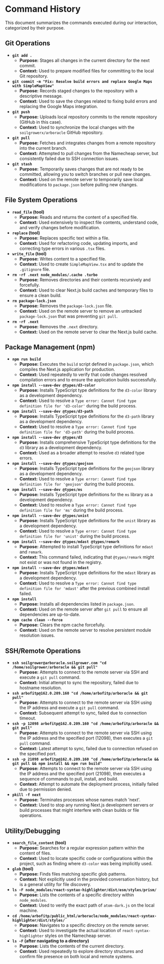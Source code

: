 # Command History

This document summarizes the commands executed during our interaction, categorized by their purpose.

## Git Operations

*   **`git add .`**
    *   **Purpose:** Stages all changes in the current directory for the next commit.
    *   **Context:** Used to prepare modified files for committing to the local Git repository.
*   **`git commit -m "Fix: Resolve build errors and replace Google Maps with SimpleMapView"`**
    *   **Purpose:** Records staged changes to the repository with a descriptive message.
    *   **Context:** Used to save the changes related to fixing build errors and replacing the Google Maps integration.
*   **`git push`**
    *   **Purpose:** Uploads local repository commits to the remote repository (GitHub in this case).
    *   **Context:** Used to synchronize the local changes with the `soilgrowerx/arboracle` GitHub repository.
*   **`git pull`**
    *   **Purpose:** Fetches and integrates changes from a remote repository into the current branch.
    *   **Context:** Attempted to pull changes from the Namecheap server, but consistently failed due to SSH connection issues.
*   **`git stash`**
    *   **Purpose:** Temporarily saves changes that are not ready to be committed, allowing you to switch branches or pull new changes.
    *   **Context:** Used on the remote server to temporarily save local modifications to `package.json` before pulling new changes.

## File System Operations

*   **`read_file` (tool)**
    *   **Purpose:** Reads and returns the content of a specified file.
    *   **Context:** Used extensively to inspect file contents, understand code, and verify changes before modification.
*   **`replace` (tool)**
    *   **Purpose:** Replaces specific text within a file.
    *   **Context:** Used for refactoring code, updating imports, and correcting type errors in various `.tsx` files.
*   **`write_file` (tool)**
    *   **Purpose:** Writes content to a specified file.
    *   **Context:** Used to create `SimpleMapView.tsx` and to update the `.gitignore` file.
*   **`rm -rf .next node_modules/.cache .turbo`**
    *   **Purpose:** Removes directories and their contents recursively and forcefully.
    *   **Context:** Used to clear Next.js build caches and temporary files to ensure a clean build.
*   **`rm package-lock.json`**
    *   **Purpose:** Removes the `package-lock.json` file.
    *   **Context:** Used on the remote server to remove an untracked `package-lock.json` that was preventing `git pull`.
*   **`rm -rf .next`**
    *   **Purpose:** Removes the `.next` directory.
    *   **Context:** Used on the remote server to clear the Next.js build cache.

## Package Management (npm)

*   **`npm run build`**
    *   **Purpose:** Executes the `build` script defined in `package.json`, which compiles the Next.js application for production.
    *   **Context:** Used repeatedly to verify that code changes resolved compilation errors and to ensure the application builds successfully.
*   **`npm install --save-dev @types/d3-color`**
    *   **Purpose:** Installs TypeScript type definitions for the `d3-color` library as a development dependency.
    *   **Context:** Used to resolve a `Type error: Cannot find type definition file for 'd3-color'` during the build process.
*   **`npm install --save-dev @types/d3-path`**
    *   **Purpose:** Installs TypeScript type definitions for the `d3-path` library as a development dependency.
    *   **Context:** Used to resolve a `Type error: Cannot find type definition file for 'd3-path'` during the build process.
*   **`npm install --save-dev @types/d3`**
    *   **Purpose:** Installs comprehensive TypeScript type definitions for the `d3` library as a development dependency.
    *   **Context:** Used as a broader attempt to resolve `d3` related type errors.
*   **`npm install --save-dev @types/geojson`**
    *   **Purpose:** Installs TypeScript type definitions for the `geojson` library as a development dependency.
    *   **Context:** Used to resolve a `Type error: Cannot find type definition file for 'geojson'` during the build process.
*   **`npm install --save-dev @types/ms`**
    *   **Purpose:** Installs TypeScript type definitions for the `ms` library as a development dependency.
    *   **Context:** Used to resolve a `Type error: Cannot find type definition file for 'ms'` during the build process.
*   **`npm install --save-dev @types/unist`**
    *   **Purpose:** Installs TypeScript type definitions for the `unist` library as a development dependency.
    *   **Context:** Used to resolve a `Type error: Cannot find type definition file for 'unist'` during the build process.
*   **`npm install --save-dev @types/mdast @types/remark`**
    *   **Purpose:** Attempted to install TypeScript type definitions for `mdast` and `remark`.
    *   **Context:** This command failed, indicating that `@types/remark` might not exist or was not found in the registry.
*   **`npm install --save-dev @types/mdast`**
    *   **Purpose:** Installs TypeScript type definitions for the `mdast` library as a development dependency.
    *   **Context:** Used to resolve a `Type error: Cannot find type definition file for 'mdast'` after the previous combined install failed.
*   **`npm install`**
    *   **Purpose:** Installs all dependencies listed in `package.json`.
    *   **Context:** Used on the remote server after `git pull` to ensure all dependencies are up-to-date.
*   **`npm cache clean --force`**
    *   **Purpose:** Clears the npm cache forcefully.
    *   **Context:** Used on the remote server to resolve persistent module resolution issues.

## SSH/Remote Operations

*   **`ssh soilgrower@arboracle.soilgrower.com "cd /home/soilgrower/arboracle && git pull"`**
    *   **Purpose:** Attempts to connect to the remote server via SSH and execute a `git pull` command.
    *   **Context:** Initial attempt to sync the repository, failed due to hostname resolution.
*   **`ssh arbofitp@162.0.209.160 "cd /home/arbofitp/arboracle && git pull"`**
    *   **Purpose:** Attempts to connect to the remote server via SSH using the IP address and execute a `git pull` command.
    *   **Context:** Subsequent attempt to sync, failed due to connection timeout.
*   **`ssh -p 12098 arbofitp@162.0.209.160 "cd /home/arbofitp/arboracle && git pull"`**
    *   **Purpose:** Attempts to connect to the remote server via SSH using the IP address and the specified port (12098), then executes a `git pull` command.
    *   **Context:** Latest attempt to sync, failed due to connection refused on the specified port.
*   **`ssh -p 21098 arbofitp@162.0.209.160 "cd /home/arbofitp/arboracle && git pull && npm install && npm run build"`**
    *   **Purpose:** Attempts to connect to the remote server via SSH using the IP address and the specified port (21098), then executes a sequence of commands to pull, install, and build.
    *   **Context:** Attempt to automate the deployment process, initially failed due to permission denied.
*   **`pkill -f next`**
    *   **Purpose:** Terminates processes whose names match 'next'.
    *   **Context:** Used to stop any running Next.js development servers or build processes that might interfere with clean builds or file operations.

## Utility/Debugging

*   **`search_file_content` (tool)**
    *   **Purpose:** Searches for a regular expression pattern within the content of files.
    *   **Context:** Used to locate specific code or configurations within the project, such as finding where `d3-color` was being implicitly used.
*   **`glob` (tool)**
    *   **Purpose:** Finds files matching specific glob patterns.
    *   **Context:** Not explicitly used in the provided conversation history, but is a general utility for file discovery.
*   **`ls -F node_modules/react-syntax-highlighter/dist/esm/styles/prism/`**
    *   **Purpose:** Lists the contents of a specific directory within `node_modules`.
    *   **Context:** Used to verify the exact path of `atom-dark.js` on the local machine.
*   **`cd /home/arbofitp/public_html/arboracle/node_modules/react-syntax-highlighter/dist/styles/`**
    *   **Purpose:** Navigates to a specific directory on the remote server.
    *   **Context:** Used to investigate the actual location of `react-syntax-highlighter` styles on the Namecheap server.
*   **`ls -F` (after navigating to a directory)**
    *   **Purpose:** Lists the contents of the current directory.
    *   **Context:** Used repeatedly to explore directory structures and confirm file presence on both local and remote systems.